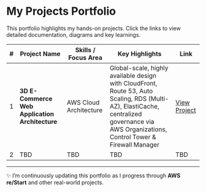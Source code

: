 # My Projects Portfolio

This portfolio highlights my hands-on projects. Click the links to view detailed documentation, diagrams and key learnings.  

| # | Project Name | Skills / Focus Area | Key Highlights | Link |
|---|--------------|----------------------|----------------|------|
| 1 | **3D E-Commerce Web Application Architecture** | AWS Cloud Architecture | Global-scale, highly available design with CloudFront, Route 53, Auto Scaling, RDS (Multi-AZ), ElastiCache, centralized governance via AWS Organizations, Control Tower & Firewall Manager | [View Project](../projects/project-1/README.md)  |
| 2 | TBD | TBD | TBD | TBD |

---

✨ I’m continuously updating this portfolio as I progress through **AWS re/Start** and other real-world projects.
